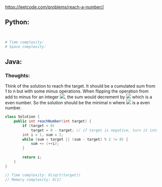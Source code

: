 <https://leetcode.com/problems/reach-a-number//> 

## Python:
```python

        
# Time complexity: 
# Space complexity: 
```

## Java:
### Thoughts:
Think of the solution to reach the target. It should be a cumulated sum from 1 to n but with some minus operations. When flipping the operation from add to minus for an integer <img src="http://chart.googleapis.com/chart?cht=tx&chl= i" style="border:none;">, 
the sum would decrement by <img src="http://chart.googleapis.com/chart?cht=tx&chl= 2*i" style="border:none;"> which is a even number. So the solution should be the minimal n where <img src="http://chart.googleapis.com/chart?cht=tx&chl= \sum_{i=1}^{n}i - target" style="border:none;"> is a even number.
```java
class Solution {
    public int reachNumber(int target) {
        if (target < 0)
            target = 0 - target; // if target is negative, turn it into positive
        int i = 1, sum = 1;
        while (sum < target || (sum - target) % 2 != 0) {
            sum += (++i);
        }
        
        return i;
    }
}

// Time complexity: O(sqrt(target))
// Memory complexity: O(1)
```
